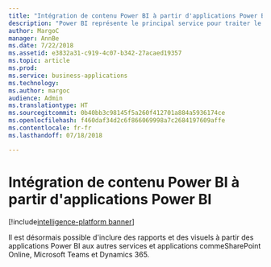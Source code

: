 ```yaml
---
title: "Intégration de contenu Power BI à partir d'applications Power BI"
description: "Power BI représente le principal service pour traiter le contenu Power BI provenant des applications Power BI."
author: MargoC
manager: AnnBe
ms.date: 7/22/2018
ms.assetid: e3832a31-c919-4c07-b342-27acaed19357
ms.topic: article
ms.prod: 
ms.service: business-applications
ms.technology: 
ms.author: margoc
audience: Admin
ms.translationtype: HT
ms.sourcegitcommit: 0b40bb3c98145f5a260f412701a884a5936174ce
ms.openlocfilehash: f460daf34d2c6f866069998a7c2684197609affe
ms.contentlocale: fr-fr
ms.lasthandoff: 07/18/2018

---
```

# <a name="embedding-power-bi-content-from-power-bi-apps"></a>Intégration de contenu Power BI à partir d'applications Power BI

[!include[intelligence-platform banner](../../includes/intelligence-platform.md)]



Il est désormais possible d'inclure des rapports et des visuels à partir des applications Power BI aux autres services et applications commeSharePoint Online, Microsoft Teams et Dynamics 365. 

